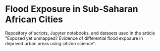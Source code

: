 # Flood Exposure in Sub-Saharan African Cities

Repository of scripts, Jupyter notebooks, and datasets used in the article "Exposed yet unmapped? Evidence of differential flood exposure in deprived urban areas using citizen science".
